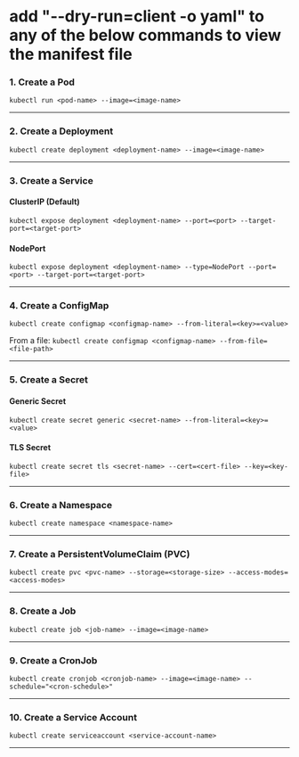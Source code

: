 
# add "--dry-run=client -o yaml" to any of the below commands to view the manifest file
### 1. **Create a Pod**

`kubectl run <pod-name> --image=<image-name>`

---
### 2. **Create a Deployment**

`kubectl create deployment <deployment-name> --image=<image-name>`

---
### 3. **Create a Service**

#### ClusterIP (Default)
`kubectl expose deployment <deployment-name> --port=<port> --target-port=<target-port>`
#### NodePort
`kubectl expose deployment <deployment-name> --type=NodePort --port=<port> --target-port=<target-port>`

---
### 4. **Create a ConfigMap**
`kubectl create configmap <configmap-name> --from-literal=<key>=<value>`

From a file:
`kubectl create configmap <configmap-name> --from-file=<file-path>`

---
### 5. **Create a Secret**

#### Generic Secret
`kubectl create secret generic <secret-name> --from-literal=<key>=<value>`
#### TLS Secret
`kubectl create secret tls <secret-name> --cert=<cert-file> --key=<key-file>`

---
### 6. **Create a Namespace**
`kubectl create namespace <namespace-name>`

---
### 7. **Create a PersistentVolumeClaim (PVC)**
`kubectl create pvc <pvc-name> --storage=<storage-size> --access-modes=<access-modes>`

---
### 8. **Create a Job**
`kubectl create job <job-name> --image=<image-name>`

---
### 9. **Create a CronJob**
`kubectl create cronjob <cronjob-name> --image=<image-name> --schedule="<cron-schedule>"`

---
### 10. **Create a Service Account**
`kubectl create serviceaccount <service-account-name>`

---